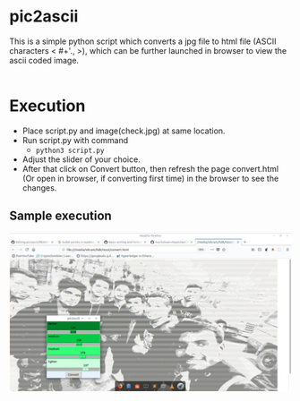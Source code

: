 # pic2ascii
This is a simple python script which converts a jpg file to html file (ASCII characters < #+'., >), which can be further launched in browser to view the ascii coded image. </br></br>

# Execution
* Place script.py and image(check.jpg) at same location.
* Run script.py with command
  - ```python3 script.py```
* Adjust the slider of your choice.</br>
* After that click on Convert button, then refresh the page convert.html (Or open in browser, if converting first time) in the browser to see the changes.

## Sample execution
![alt](https://raw.githubusercontent.com/vikramk9852/pic2ascii/master/sample%20run/Screenshot%20from%202018-10-02%2001-13-01.png)
